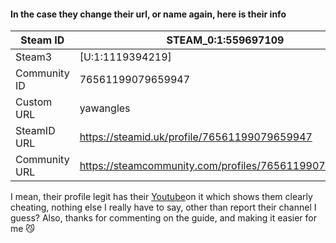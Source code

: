 #### In the case they change their url, or name again, here is their info
Steam ID | STEAM_0:1:559697109
----- | -----
Steam3 | [U:1:1119394219]
Community ID | 76561199079659947
Custom URL | yawangles
SteamID URL | https://steamid.uk/profile/76561199079659947
Community URL | https://steamcommunity.com/profiles/76561199079659947

I mean, their profile legit has their [Youtube](https://www.youtube.com/c/TwoTrick)on it which shows them clearly cheating, nothing else I really have to say, other than report their channel I guess?
Also, thanks for commenting on the guide, and making it easier for me 😼
